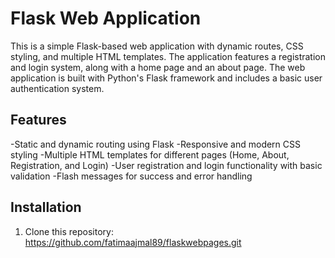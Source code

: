 # Flask Web Application

This is a simple Flask-based web application with dynamic routes, CSS styling, and multiple HTML templates. 
The application features a registration and login system, along with a home page and an about page. 
The web application is built with Python's Flask framework and includes a basic user authentication system.

## Features
-Static and dynamic routing using Flask
-Responsive and modern CSS styling
-Multiple HTML templates for different pages (Home, About, Registration, and Login)
-User registration and login functionality with basic validation
-Flash messages for success and error handling

## Installation

1. Clone this repository:
   https://github.com/fatimaajmal89/flaskwebpages.git

